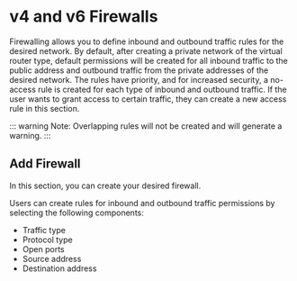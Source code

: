 # v4 and v6 Firewalls

Firewalling allows you to define inbound and outbound traffic rules for the desired network.
By default, after creating a private network of the virtual router type, default permissions will be created for all inbound traffic to the public address and outbound traffic from the private addresses of the desired network.
The rules have priority, and for increased security, a no-access rule is created for each type of inbound and outbound traffic. If the user wants to grant access to certain traffic, they can create a new access rule in this section.

::: warning Note:
Overlapping rules will not be created and will generate a warning.
:::


## Add Firewall
In this section, you can create your desired firewall.


<DarkModeImage
  dark-src="/images/guides/en/dark/networks/add-firewall.png"
  light-src="/images/guides/en/light/networks/add-firewall.png"
  alt="Create firewall"
/>

Users can create rules for inbound and outbound traffic permissions by selecting the following components:
- Traffic type
- Protocol type
- Open ports
- Source address
- Destination address

<DarkModeImage
  dark-src="/images/guides/en/dark/networks/firewall-entry.png"
  light-src="/images/guides/en/light/networks/firewall-entry.png"
  alt="Firewall entry"
/>
